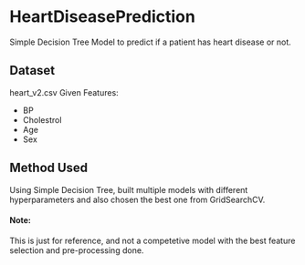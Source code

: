 # HeartDiseasePrediction
Simple Decision Tree Model to predict if a patient has heart disease or not.


## Dataset
heart_v2.csv 
Given Features:
* BP
* Cholestrol
* Age
* Sex


## Method Used
Using Simple Decision Tree, built multiple models with different hyperparameters and also chosen the best one from GridSearchCV.

#### Note:
This is just for reference, and not a competetive model with the best feature selection and pre-processing done. 
